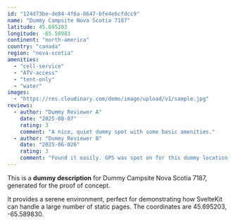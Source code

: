 ```yaml
---
id: "124d73be-de84-4f6a-8647-bfe4e6cfdcc9"
name: "Dummy Campsite Nova Scotia 7187"
latitude: 45.695203
longitude: -65.58983
continent: "north-america"
country: "canada"
region: "nova-scotia"
amenities:
  - "cell-service"
  - "ATV-access"
  - "tent-only"
  - "water"
images:
  - "https://res.cloudinary.com/demo/image/upload/v1/sample.jpg"
reviews:
  - author: "Dummy Reviewer A"
    date: "2025-08-07"
    rating: 3
    comment: "A nice, quiet dummy spot with some basic amenities."
  - author: "Dummy Reviewer B"
    date: "2025-06-026"
    rating: 3
    comment: "Found it easily. GPS was spot on for this dummy location."
---
```


This is a **dummy description** for Dummy Campsite Nova Scotia 7187, generated for the proof of concept.

It provides a serene environment, perfect for demonstrating how SvelteKit can handle a large number of static pages. The coordinates are 45.695203, -65.589830.

